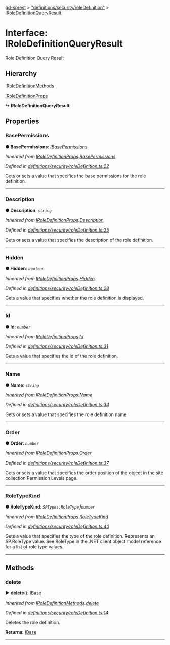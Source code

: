 [gd-sprest](../README.md) > ["definitions/security/roleDefinition"](../modules/_definitions_security_roledefinition_.md) > [IRoleDefinitionQueryResult](../interfaces/_definitions_security_roledefinition_.iroledefinitionqueryresult.md)



# Interface: IRoleDefinitionQueryResult


Role Definition Query Result

## Hierarchy


 [IRoleDefinitionMethods](_definitions_security_roledefinition_.iroledefinitionmethods.md)




 [IRoleDefinitionProps](_definitions_security_roledefinition_.iroledefinitionprops.md)

**↳ IRoleDefinitionQueryResult**








## Properties
<a id="basepermissions"></a>

###  BasePermissions

**●  BasePermissions**:  *[IBasePermissions](_definitions_lib_types_.ibasepermissions.md)* 

*Inherited from [IRoleDefinitionProps](_definitions_security_roledefinition_.iroledefinitionprops.md).[BasePermissions](_definitions_security_roledefinition_.iroledefinitionprops.md#basepermissions)*

*Defined in [definitions/security/roleDefinition.ts:22](https://github.com/gunjandatta/sprest/blob/3de79f1/src/definitions/security/roleDefinition.ts#L22)*



Gets or sets a value that specifies the base permissions for the role definition.




___

<a id="description"></a>

###  Description

**●  Description**:  *`string`* 

*Inherited from [IRoleDefinitionProps](_definitions_security_roledefinition_.iroledefinitionprops.md).[Description](_definitions_security_roledefinition_.iroledefinitionprops.md#description)*

*Defined in [definitions/security/roleDefinition.ts:25](https://github.com/gunjandatta/sprest/blob/3de79f1/src/definitions/security/roleDefinition.ts#L25)*



Gets or sets a value that specifies the description of the role definition.




___

<a id="hidden"></a>

###  Hidden

**●  Hidden**:  *`boolean`* 

*Inherited from [IRoleDefinitionProps](_definitions_security_roledefinition_.iroledefinitionprops.md).[Hidden](_definitions_security_roledefinition_.iroledefinitionprops.md#hidden)*

*Defined in [definitions/security/roleDefinition.ts:28](https://github.com/gunjandatta/sprest/blob/3de79f1/src/definitions/security/roleDefinition.ts#L28)*



Gets a value that specifies whether the role definition is displayed.




___

<a id="id"></a>

###  Id

**●  Id**:  *`number`* 

*Inherited from [IRoleDefinitionProps](_definitions_security_roledefinition_.iroledefinitionprops.md).[Id](_definitions_security_roledefinition_.iroledefinitionprops.md#id)*

*Defined in [definitions/security/roleDefinition.ts:31](https://github.com/gunjandatta/sprest/blob/3de79f1/src/definitions/security/roleDefinition.ts#L31)*



Gets a value that specifies the Id of the role definition.




___

<a id="name"></a>

###  Name

**●  Name**:  *`string`* 

*Inherited from [IRoleDefinitionProps](_definitions_security_roledefinition_.iroledefinitionprops.md).[Name](_definitions_security_roledefinition_.iroledefinitionprops.md#name)*

*Defined in [definitions/security/roleDefinition.ts:34](https://github.com/gunjandatta/sprest/blob/3de79f1/src/definitions/security/roleDefinition.ts#L34)*



Gets or sets a value that specifies the role definition name.




___

<a id="order"></a>

###  Order

**●  Order**:  *`number`* 

*Inherited from [IRoleDefinitionProps](_definitions_security_roledefinition_.iroledefinitionprops.md).[Order](_definitions_security_roledefinition_.iroledefinitionprops.md#order)*

*Defined in [definitions/security/roleDefinition.ts:37](https://github.com/gunjandatta/sprest/blob/3de79f1/src/definitions/security/roleDefinition.ts#L37)*



Gets or sets a value that specifies the order position of the object in the site collection Permission Levels page.




___

<a id="roletypekind"></a>

###  RoleTypeKind

**●  RoleTypeKind**:  *`SPTypes.RoleType`⎮`number`* 

*Inherited from [IRoleDefinitionProps](_definitions_security_roledefinition_.iroledefinitionprops.md).[RoleTypeKind](_definitions_security_roledefinition_.iroledefinitionprops.md#roletypekind)*

*Defined in [definitions/security/roleDefinition.ts:40](https://github.com/gunjandatta/sprest/blob/3de79f1/src/definitions/security/roleDefinition.ts#L40)*



Gets a value that specifies the type of the role definition. Represents an SP.RoleType value. See RoleType in the .NET client object model reference for a list of role type values.




___


## Methods
<a id="delete"></a>

###  delete

► **delete**(): [IBase](_definitions_lib_base_.ibase.md)




*Inherited from [IRoleDefinitionMethods](_definitions_security_roledefinition_.iroledefinitionmethods.md).[delete](_definitions_security_roledefinition_.iroledefinitionmethods.md#delete)*

*Defined in [definitions/security/roleDefinition.ts:14](https://github.com/gunjandatta/sprest/blob/3de79f1/src/definitions/security/roleDefinition.ts#L14)*



Deletes the role definition.




**Returns:** [IBase](_definitions_lib_base_.ibase.md)





___


